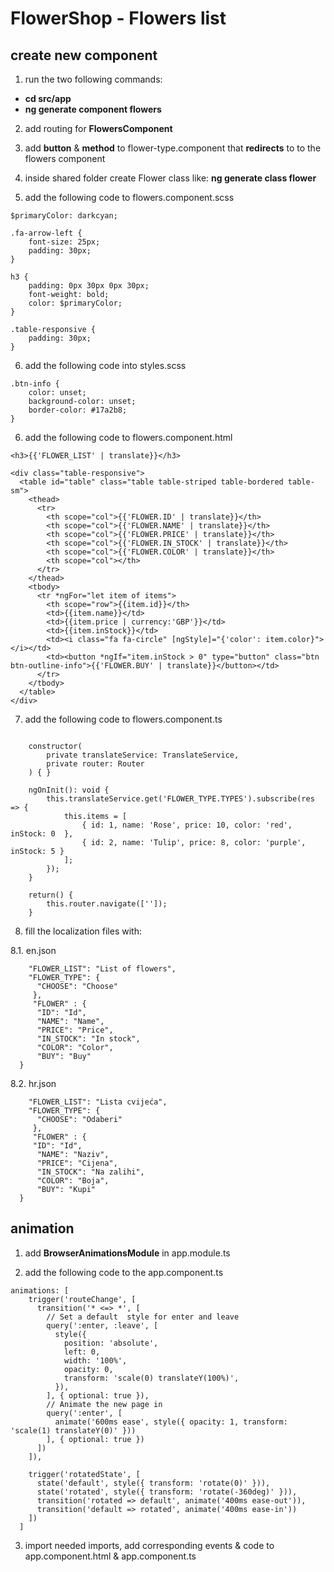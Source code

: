 # FlowerShop - Flowers list

## create new component

1. run the two following commands:
 - <b> cd src/app </b>
 - <b> ng generate component flowers </b>
  
2. add routing for <b>FlowersComponent</b>

3. add <b>button</b> & <b>method</b> to flower-type.component that <b>redirects</b> to to the flowers component

4. inside shared folder create Flower class like: <b>ng generate class flower</b>

5. add the following code to flowers.component.scss

````
$primaryColor: darkcyan;

.fa-arrow-left {
    font-size: 25px;
    padding: 30px;
}

h3 {
    padding: 0px 30px 0px 30px;
    font-weight: bold;
    color: $primaryColor;
}

.table-responsive {
    padding: 30px;
}
````

6. add the following code into styles.scss

````
.btn-info {
    color: unset;
    background-color: unset;
    border-color: #17a2b8;
}
````

6. add the following code to flowers.component.html

````<i class="fa fa-arrow-left" (click)="return()"></i>
<h3>{{'FLOWER_LIST' | translate}}</h3>

<div class="table-responsive">
  <table id="table" class="table table-striped table-bordered table-sm">
    <thead>
      <tr>
        <th scope="col">{{'FLOWER.ID' | translate}}</th>
        <th scope="col">{{'FLOWER.NAME' | translate}}</th>
        <th scope="col">{{'FLOWER.PRICE' | translate}}</th>
        <th scope="col">{{'FLOWER.IN_STOCK' | translate}}</th>
        <th scope="col">{{'FLOWER.COLOR' | translate}}</th>
        <th scope="col"></th>
      </tr>
    </thead>
    <tbody>
      <tr *ngFor="let item of items">
        <th scope="row">{{item.id}}</th>
        <td>{{item.name}}</td>
        <td>{{item.price | currency:'GBP'}}</td>
        <td>{{item.inStock}}</td>
        <td><i class="fa fa-circle" [ngStyle]="{'color': item.color}"></i></td>
        <td><button *ngIf="item.inStock > 0" type="button" class="btn btn-outline-info">{{'FLOWER.BUY' | translate}}</button></td>
      </tr>
    </tbody>
  </table>
</div>
````

7. add the following code to flowers.component.ts

````  items: Array<Flower>;

    constructor(
        private translateService: TranslateService,
        private router: Router
    ) { }

    ngOnInit(): void {
        this.translateService.get('FLOWER_TYPE.TYPES').subscribe(res => {
            this.items = [
                { id: 1, name: 'Rose', price: 10, color: 'red', inStock: 0  },
                { id: 2, name: 'Tulip', price: 8, color: 'purple', inStock: 5 }
            ];
        });
    }

    return() {
        this.router.navigate(['']);
    }
  ````
8. fill the localization files with:

  8.1. en.json
  
  ````
      "FLOWER_LIST": "List of flowers",
      "FLOWER_TYPE": {
        "CHOOSE": "Choose"
       },
       "FLOWER" : {
        "ID": "Id",
        "NAME": "Name",
        "PRICE": "Price",
        "IN_STOCK": "In stock",
        "COLOR": "Color",
        "BUY": "Buy"
    }
  ````
  8.2. hr.json
  
  ````
      "FLOWER_LIST": "Lista cvijeća",
      "FLOWER_TYPE": {
        "CHOOSE": "Odaberi"
       },
       "FLOWER" : {
       "ID": "Id",
        "NAME": "Naziv",
        "PRICE": "Cijena",
        "IN_STOCK": "Na zalihi",
        "COLOR": "Boja",
        "BUY": "Kupi"
    }
  ````
  
## animation

1. add <b>BrowserAnimationsModule</b> in app.module.ts

2. add the following code to the app.component.ts

````
animations: [
    trigger('routeChange', [
      transition('* <=> *', [
        // Set a default  style for enter and leave
        query(':enter, :leave', [
          style({
            position: 'absolute',
            left: 0,
            width: '100%',
            opacity: 0,
            transform: 'scale(0) translateY(100%)',
          }),
        ], { optional: true }),
        // Animate the new page in
        query(':enter', [
          animate('600ms ease', style({ opacity: 1, transform: 'scale(1) translateY(0)' }))
        ], { optional: true })
      ])
    ]),

    trigger('rotatedState', [
      state('default', style({ transform: 'rotate(0)' })),
      state('rotated', style({ transform: 'rotate(-360deg)' })),
      transition('rotated => default', animate('400ms ease-out')),
      transition('default => rotated', animate('400ms ease-in'))
    ])
  ]
````

3. import needed imports, add corresponding events & code to app.component.html & app.component.ts
